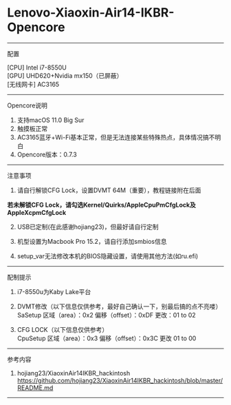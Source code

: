# Lenovo-Xiaoxin-Air14-IKBR-Opencore
-----------------------------------------------------------------------------------------------------
配置

[CPU] Intel i7-8550U  
[GPU] UHD620+Nvidia mx150（已屏蔽）  
[无线网卡] AC3165

-----------------------------------------------------------------------------------------------------
Opencore说明

1. 支持macOS 11.0 Big Sur  
2. 触摸板正常  
3. AC3165蓝牙+Wi-Fi基本正常，但是无法连接某些特殊热点，具体情况搞不明白  
4. Opencore版本：0.7.3  

-----------------------------------------------------------------------------------------------------
注意事项

1. 请自行解锁CFG Lock，设置DVMT 64M（重要），教程链接附在后面

**若未解锁CFG Lock，请勾选Kernel/Quirks/AppleCpuPmCfgLock及AppleXcpmCfgLock**

2. USB已定制(在此感谢hojiang23)，但最好请自行定制

3. 机型设置为Macbook Pro 15.2，请自行添加smbios信息

4. setup_var无法修改本机的BIOS隐藏设置，请使用其他方法(如ru.efi)

-----------------------------------------------------------------------------------------------------
配制提示

1. i7-8550u为Kaby Lake平台
  
2. DVMT修改（以下信息仅供参考，最好自己确认一下，别最后搞的点不亮喽）  
 SaSetup
 区域（area）：0x2
 偏移（offset）：0xDF
 更改：01 to 02
 
3. CFG LOCK（以下信息仅供参考）  
 CpuSetup
 区域（area）：0x3
 偏移（offset）：0x3C
 更改 01 to 00
 
 
-----------------------------------------------------------------------------------------------------
参考内容

1. hojiang23/XiaoxinAir14IKBR_hackintosh   
https://github.com/hojiang23/XiaoxinAir14IKBR_hackintosh/blob/master/README.md

-----------------------------------------------------------------------------------------------------
